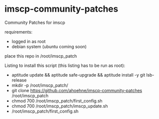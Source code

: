 imscp-community-patches
=======================

Community Patches for imscp

requirements:
- logged in as root
- debian system (ubuntu coming soon)

place this repo in /root/imscp_patch

Listing to install this script (this listing has to be run as root):

- aptitude update && aptitude safe-upgrade && aptitude install -y git lsb-release 
- mkdir -p /root/imscp_patch/
- git clone https://github.com/ahoehne/imscp-community-patches /root/imscp_patch
- chmod 700 /root/imscp_patch/first_config.sh
- chmod 700 /root/imscp_patch/imscp_update.sh
- /root/imscp_patch/first_config.sh
